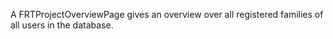 A FRTProjectOverviewPage gives an overview over all registered families of all users in the database.